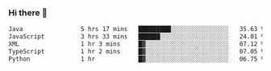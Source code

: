 ### Hi there 👋

<!--START_SECTION:waka-->

```txt
Java                5 hrs 17 mins   █████████░░░░░░░░░░░░░░░░   35.63 %
JavaScript          3 hrs 33 mins   ██████░░░░░░░░░░░░░░░░░░░   24.01 %
XML                 1 hr 3 mins     █▓░░░░░░░░░░░░░░░░░░░░░░░   07.12 %
TypeScript          1 hr 2 mins     █▓░░░░░░░░░░░░░░░░░░░░░░░   07.05 %
Python              1 hr            █▓░░░░░░░░░░░░░░░░░░░░░░░   06.75 %
```

<!--END_SECTION:waka-->


<!--
**AnkelMauCastillo/AnkelMauCastillo** is a ✨ _special_ ✨ repository because its `README.md` (this file) appears on your GitHub profile.

Here are some ideas to get you started:

- 🔭 I’m currently working on ...
- 🌱 I’m currently learning ...
- 👯 I’m looking to collaborate on ...
- 🤔 I’m looking for help with ...
- 💬 Ask me about ...
- 📫 How to reach me: ...
- 😄 Pronouns: ...
- ⚡ Fun fact: ...
-->

